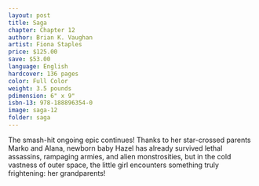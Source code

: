 ```yaml
---
layout: post
title: Saga
chapter: Chapter 12
author: Brian K. Vaughan
artist: Fiona Staples
price: $125.00
save: $53.00
language: English
hardcover: 136 pages
color: Full Color
weight: 3.5 pounds
pdimension: 6" x 9"
isbn-13: 978-188896354-0
image: saga-12
folder: saga
---
```


The smash-hit ongoing epic continues! Thanks to her star-crossed parents Marko and Alana, newborn baby Hazel has already survived lethal assassins, rampaging armies, and alien monstrosities, but in the cold vastness of outer space, the little girl encounters something truly frightening: her grandparents!